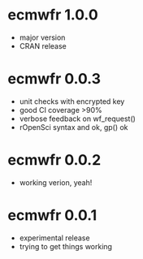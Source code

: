 # ecmwfr 1.0.0

* major version
* CRAN release

# ecmwfr 0.0.3

* unit checks with encrypted key
* good CI coverage >90%
* verbose feedback on wf_request()
* rOpenSci syntax and ok, gp() ok

# ecmwfr 0.0.2

* working verion, yeah!

# ecmwfr 0.0.1

* experimental release
* trying to get things working
